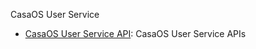 CasaOS User Service

- [CasaOS User Service API](https://editor.swagger.io/?url=https://raw.githubusercontent.com/IceWhaleTech/IceWhale-OpenAPI/main/casaos/user/openapi.yaml): CasaOS User Service APIs